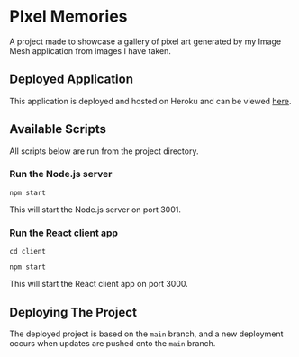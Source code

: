 # PIxel Memories

A project made to showcase a gallery of pixel art generated by my Image Mesh application from images I have taken.  

## Deployed Application

This application is deployed and hosted on Heroku and can be viewed 
[here](https://pixel-memories.herokuapp.com/).

## Available Scripts

All scripts below are run from the project directory.

### Run the Node.js server

`npm start`

This will start the Node.js server on port 3001.

### Run the React client app

`cd client`

`npm start`

This will start the React client app on port 3000.

## Deploying The Project

The deployed project is based on the `main` branch, and a new deployment occurs when updates are pushed onto the `main` branch.

